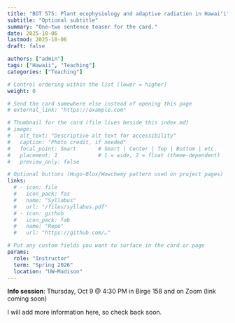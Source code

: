 ```yaml
---
title: "BOT 575: Plant ecophysiology and adaptive radiation in Hawaiʻi"
subtitle: "Optional subtitle"
summary: "One–two sentence teaser for the card."
date: 2025-10-06
lastmod: 2025-10-06
draft: false

authors: ["admin"]
tags: ["Hawaii", "Teaching"]
categories: ["Teaching"]

# Control ordering within the list (lower = higher)
weight: 0

# Send the card somewhere else instead of opening this page
# external_link: "https://example.com"

# Thumbnail for the card (file lives beside this index.md)
# image:
#   alt_text: "Descriptive alt text for accessibility"
#   caption: "Photo credit, if needed"
#   focal_point: Smart       # Smart | Center | Top | Bottom | etc.
#   placement: 1             # 1 = wide, 2 = float (theme-dependent)
#   preview_only: false

# Optional buttons (Hugo-Blox/Wowchemy pattern used on project pages)
links:
  # - icon: file
  #   icon_pack: fas
  #   name: "Syllabus"
  #   url: "/files/syllabus.pdf"
  # - icon: github
  #   icon_pack: fab
  #   name: "Repo"
  #   url: "https://github.com/…"

# Put any custom fields you want to surface in the card or page
params:
  role: "Instructor"
  term: "Spring 2026"
  location: "UW–Madison"
---
```


**Info session**: Thursday, Oct 9 @ 4:30 PM in Birge 158 and on Zoom (link coming soon)

I will add more information here, so check back soon.
